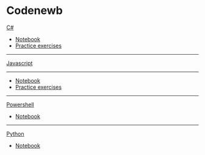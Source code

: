Codenewb
======

[C#]()

- [Notebook](csharp/csharp_notebook.md)
- [Practice exercises](csharp/practice_exercises/index.md)

-   ----

[Javascript]()

-   ----

- [Notebook](javascript/javascript_notebook.md)
- [Practice exercises](javascript/practice_exercises/index.md)

-   ----

[Powershell]()

- [Notebook](powershell/powershell_notebook.md)

-   ----

[Python]()

- [Notebook](python/python_notebook.md)
